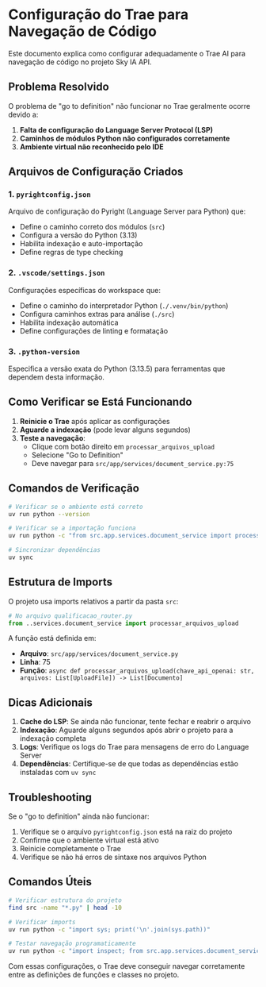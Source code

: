 # Configuração do Trae para Navegação de Código

Este documento explica como configurar adequadamente o Trae AI para navegação de código no projeto Sky IA API.

## Problema Resolvido

O problema de "go to definition" não funcionar no Trae geralmente ocorre devido a:

1. **Falta de configuração do Language Server Protocol (LSP)**
2. **Caminhos de módulos Python não configurados corretamente**
3. **Ambiente virtual não reconhecido pelo IDE**

## Arquivos de Configuração Criados

### 1. `pyrightconfig.json`

Arquivo de configuração do Pyright (Language Server para Python) que:
- Define o caminho correto dos módulos (`src`)
- Configura a versão do Python (3.13)
- Habilita indexação e auto-importação
- Define regras de type checking

### 2. `.vscode/settings.json`

Configurações específicas do workspace que:
- Define o caminho do interpretador Python (`./.venv/bin/python`)
- Configura caminhos extras para análise (`./src`)
- Habilita indexação automática
- Define configurações de linting e formatação

### 3. `.python-version`

Especifica a versão exata do Python (3.13.5) para ferramentas que dependem desta informação.

## Como Verificar se Está Funcionando

1. **Reinicie o Trae** após aplicar as configurações
2. **Aguarde a indexação** (pode levar alguns segundos)
3. **Teste a navegação**:
   - Clique com botão direito em `processar_arquivos_upload`
   - Selecione "Go to Definition"
   - Deve navegar para `src/app/services/document_service.py:75`

## Comandos de Verificação

```bash
# Verificar se o ambiente está correto
uv run python --version

# Verificar se a importação funciona
uv run python -c "from src.app.services.document_service import processar_arquivos_upload; print('OK')"

# Sincronizar dependências
uv sync
```

## Estrutura de Imports

O projeto usa imports relativos a partir da pasta `src`:

```python
# No arquivo qualificacao_router.py
from ..services.document_service import processar_arquivos_upload
```

A função está definida em:
- **Arquivo**: `src/app/services/document_service.py`
- **Linha**: 75
- **Função**: `async def processar_arquivos_upload(chave_api_openai: str, arquivos: List[UploadFile]) -> List[Documento]`

## Dicas Adicionais

1. **Cache do LSP**: Se ainda não funcionar, tente fechar e reabrir o arquivo
2. **Indexação**: Aguarde alguns segundos após abrir o projeto para a indexação completa
3. **Logs**: Verifique os logs do Trae para mensagens de erro do Language Server
4. **Dependências**: Certifique-se de que todas as dependências estão instaladas com `uv sync`

## Troubleshooting

Se o "go to definition" ainda não funcionar:

1. Verifique se o arquivo `pyrightconfig.json` está na raiz do projeto
2. Confirme que o ambiente virtual está ativo
3. Reinicie completamente o Trae
4. Verifique se não há erros de sintaxe nos arquivos Python

## Comandos Úteis

```bash
# Verificar estrutura do projeto
find src -name "*.py" | head -10

# Verificar imports
uv run python -c "import sys; print('\n'.join(sys.path))"

# Testar navegação programaticamente
uv run python -c "import inspect; from src.app.services.document_service import processar_arquivos_upload; print(inspect.getfile(processar_arquivos_upload))"
```

Com essas configurações, o Trae deve conseguir navegar corretamente entre as definições de funções e classes no projeto.